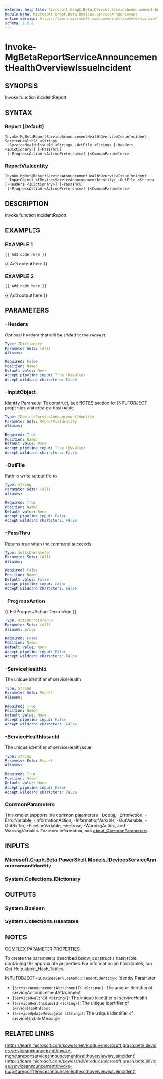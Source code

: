 ```yaml
---
external help file: Microsoft.Graph.Beta.Devices.ServiceAnnouncement-help.xml
Module Name: Microsoft.Graph.Beta.Devices.ServiceAnnouncement
online version: https://learn.microsoft.com/powershell/module/microsoft.graph.beta.devices.serviceannouncement/invoke-mgbetareportserviceannouncementhealthoverviewissueincident
schema: 2.0.0
---
```


# Invoke-MgBetaReportServiceAnnouncementHealthOverviewIssueIncident

## SYNOPSIS
Invoke function incidentReport

## SYNTAX

### Report (Default)
```
Invoke-MgBetaReportServiceAnnouncementHealthOverviewIssueIncident -ServiceHealthId <String>
 -ServiceHealthIssueId <String> -OutFile <String> [-Headers <IDictionary>] [-PassThru]
 [-ProgressAction <ActionPreference>] [<CommonParameters>]
```

### ReportViaIdentity
```
Invoke-MgBetaReportServiceAnnouncementHealthOverviewIssueIncident
 -InputObject <IDevicesServiceAnnouncementIdentity> -OutFile <String> [-Headers <IDictionary>] [-PassThru]
 [-ProgressAction <ActionPreference>] [<CommonParameters>]
```

## DESCRIPTION
Invoke function incidentReport

## EXAMPLES

### EXAMPLE 1
```
{{ Add code here }}
```

{{ Add output here }}

### EXAMPLE 2
```
{{ Add code here }}
```

{{ Add output here }}

## PARAMETERS

### -Headers
Optional headers that will be added to the request.

```yaml
Type: IDictionary
Parameter Sets: (All)
Aliases:

Required: False
Position: Named
Default value: None
Accept pipeline input: True (ByValue)
Accept wildcard characters: False
```

### -InputObject
Identity Parameter
To construct, see NOTES section for INPUTOBJECT properties and create a hash table.

```yaml
Type: IDevicesServiceAnnouncementIdentity
Parameter Sets: ReportViaIdentity
Aliases:

Required: True
Position: Named
Default value: None
Accept pipeline input: True (ByValue)
Accept wildcard characters: False
```

### -OutFile
Path to write output file to

```yaml
Type: String
Parameter Sets: (All)
Aliases:

Required: True
Position: Named
Default value: None
Accept pipeline input: False
Accept wildcard characters: False
```

### -PassThru
Returns true when the command succeeds

```yaml
Type: SwitchParameter
Parameter Sets: (All)
Aliases:

Required: False
Position: Named
Default value: False
Accept pipeline input: False
Accept wildcard characters: False
```

### -ProgressAction
{{ Fill ProgressAction Description }}

```yaml
Type: ActionPreference
Parameter Sets: (All)
Aliases: proga

Required: False
Position: Named
Default value: None
Accept pipeline input: False
Accept wildcard characters: False
```

### -ServiceHealthId
The unique identifier of serviceHealth

```yaml
Type: String
Parameter Sets: Report
Aliases:

Required: True
Position: Named
Default value: None
Accept pipeline input: False
Accept wildcard characters: False
```

### -ServiceHealthIssueId
The unique identifier of serviceHealthIssue

```yaml
Type: String
Parameter Sets: Report
Aliases:

Required: True
Position: Named
Default value: None
Accept pipeline input: False
Accept wildcard characters: False
```

### CommonParameters
This cmdlet supports the common parameters: -Debug, -ErrorAction, -ErrorVariable, -InformationAction, -InformationVariable, -OutVariable, -OutBuffer, -PipelineVariable, -Verbose, -WarningAction, and -WarningVariable. For more information, see [about_CommonParameters](http://go.microsoft.com/fwlink/?LinkID=113216).

## INPUTS

### Microsoft.Graph.Beta.PowerShell.Models.IDevicesServiceAnnouncementIdentity
### System.Collections.IDictionary
## OUTPUTS

### System.Boolean
### System.Collections.Hashtable
## NOTES
COMPLEX PARAMETER PROPERTIES

To create the parameters described below, construct a hash table containing the appropriate properties.
For information on hash tables, run Get-Help about_Hash_Tables.

INPUTOBJECT `<IDevicesServiceAnnouncementIdentity>`: Identity Parameter
  - `[ServiceAnnouncementAttachmentId <String>]`: The unique identifier of serviceAnnouncementAttachment
  - `[ServiceHealthId <String>]`: The unique identifier of serviceHealth
  - `[ServiceHealthIssueId <String>]`: The unique identifier of serviceHealthIssue
  - `[ServiceUpdateMessageId <String>]`: The unique identifier of serviceUpdateMessage

## RELATED LINKS

[https://learn.microsoft.com/powershell/module/microsoft.graph.beta.devices.serviceannouncement/invoke-mgbetareportserviceannouncementhealthoverviewissueincident](https://learn.microsoft.com/powershell/module/microsoft.graph.beta.devices.serviceannouncement/invoke-mgbetareportserviceannouncementhealthoverviewissueincident)




